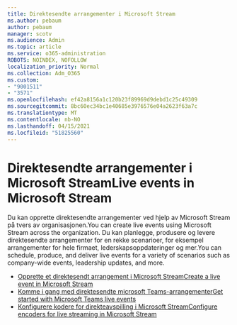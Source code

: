 ```yaml
---
title: Direktesendte arrangementer i Microsoft Stream
ms.author: pebaum
author: pebaum
manager: scotv
ms.audience: Admin
ms.topic: article
ms.service: o365-administration
ROBOTS: NOINDEX, NOFOLLOW
localization_priority: Normal
ms.collection: Adm_O365
ms.custom:
- "9001511"
- "3571"
ms.openlocfilehash: ef42a8156a1c120b23f89969d9debd1c25c49309
ms.sourcegitcommit: 8bc60ec34bc1e40685e3976576e04a2623f63a7c
ms.translationtype: MT
ms.contentlocale: nb-NO
ms.lasthandoff: 04/15/2021
ms.locfileid: "51825560"
---
```

# <a name="live-events-in-microsoft-stream"></a><span data-ttu-id="6942a-102">Direktesendte arrangementer i Microsoft Stream</span><span class="sxs-lookup"><span data-stu-id="6942a-102">Live events in Microsoft Stream</span></span>

<span data-ttu-id="6942a-103">Du kan opprette direktesendte arrangementer ved hjelp av Microsoft Stream på tvers av organisasjonen.</span><span class="sxs-lookup"><span data-stu-id="6942a-103">You can create live events using Microsoft Stream across the organization.</span></span> <span data-ttu-id="6942a-104">Du kan planlegge, produsere og levere direktesendte arrangementer for en rekke scenarioer, for eksempel arrangementer for hele firmaet, lederskapsoppdateringer og mer.</span><span class="sxs-lookup"><span data-stu-id="6942a-104">You can schedule, produce, and deliver live events for a variety of scenarios such as company-wide events, leadership updates, and more.</span></span>

- [<span data-ttu-id="6942a-105">Opprette et direktesendt arrangement i Microsoft Stream</span><span class="sxs-lookup"><span data-stu-id="6942a-105">Create a live event in Microsoft Stream</span></span>](https://docs.microsoft.com/stream/live-create-event)
- [<span data-ttu-id="6942a-106">Komme i gang med direktesendte microsoft Teams-arrangementer</span><span class="sxs-lookup"><span data-stu-id="6942a-106">Get started with Microsoft Teams live events</span></span>](https://support.office.com/article/get-started-with-microsoft-teams-live-events-d077fec2-a058-483e-9ab5-1494afda578a)
- [<span data-ttu-id="6942a-107">Konfigurere kodere for direkteavspilling i Microsoft Stream</span><span class="sxs-lookup"><span data-stu-id="6942a-107">Configure encoders for live streaming in Microsoft Stream</span></span>](https://docs.microsoft.com/stream/live-encoder-setup)
